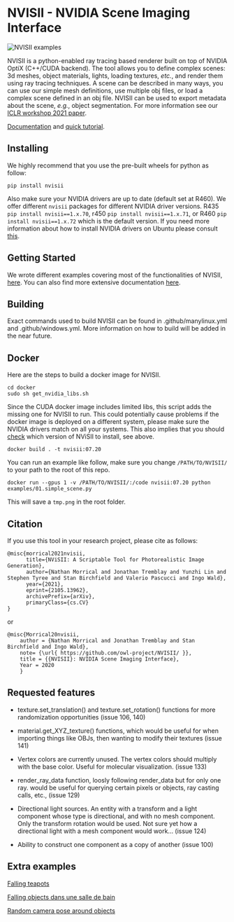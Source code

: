 # NVISII - NVIDIA Scene Imaging Interface

<!-- ![NVISII examples](https://i.imgur.com/A3MDFzy.png) -->
![NVISII examples](https://i.imgur.com/oygYO5M.png)

NVISII is a python-enabled ray tracing based renderer built on top of NVIDIA OptiX (C++/CUDA backend). 
The tool allows you to define complex scenes: 3d meshes, object materials, lights, loading textures, _etc._, and render 
them using ray tracing techniques. 
A scene can be described in many ways, you can use our simple mesh definitions, use multiple obj files, or 
load a complex scene defined in an obj file.
NVISII can be used to export metadata about the scene, _e.g._, object segmentation. 
For more information see our [ICLR workshop 2021 paper](https://arxiv.org/abs/2105.13962).

[Documentation](https://nvisii.com) and [quick tutorial](https://youtu.be/vg7FN7YDUy0).


<!--
This library provides a simple, primarily python-user targeted, interface to rendering images of a virtual scene. Its key cornerstones are:

a) a relatively simple, RTX/OptiX-accelerated path tracer, and
b) a interface (available in both python and C) for declaring a scene, doing basic modifications to it, and rendering images

 The two primary goals of this lirary are
a) ease of use (in particular, for non-expert users, and from languages like python), and
b) ease of deployment (ie, allowing headless rendering, minimal dependenies, etc).
To be clear: This is an academic and research renderer. There will be more sophisticated renderers out there, as well as faster ones, better ones, etc;
the goal of _this_ project is to offer something that's easy to get started with.
 -->
## Installing

We highly recommend that you use the pre-built wheels for python as follow: 
```
pip install nvisii
```
Also make sure your NVIDIA drivers are up to date (default set at R460). We offer different `nvisii` packages for different NVIDIA driver versions.
R435 `pip install nvisii==1.x.70`, r450 `pip install nvisii==1.x.71`, or R460 `pip install nvisii==1.x.72` which is the default version. 
If you need more information about how to install NVIDIA drivers on Ubuntu please consult
[this](https://ingowald.blog/installing-the-latest-nvidia-driver-cuda-and-optix-on-linux-ubuntu-18-04/).


## Getting Started 

We wrote different examples covering most of the functionalities of NVISII, [here](examples/). 
You can also find more extensive documentation [here](https://nvisii.com).

## Building 

Exact commands used to build NVISII can be found in .github/manylinux.yml and .github/windows.yml.
More information on how to build will be added in the near future. 

<!-- Although we do not recommend building nvisii from scratch. Here are the rudimentary 
requirements: 
-->

## Docker

Here are the steps to build a docker image for NVISII. 

```
cd docker
sudo sh get_nvidia_libs.sh
```

Since the CUDA docker image includes limited libs, this script adds the missing one for NVISII to run. 
This could potentially cause problems if the docker image is deployed on a different system, 
please make sure the NVIDIA drivers match on all your systems. This also implies that you should [check](https://github.com/owl-project/NVISII/blob/master/docker/Dockerfile#L31) which version 
of NViSII to install, see above. 

```
docker build . -t nvisii:07.20
```

You can run an example like follow, 
make sure you change `/PATH/TO/NVISII/` to your path to the root of this repo.   
```
docker run --gpus 1 -v /PATH/TO/NVISII/:/code nvisii:07.20 python examples/01.simple_scene.py
```
This will save a `tmp.png` in the root folder. 

## Citation

If you use this tool in your research project, please cite as follows:
```
@misc{morrical2021nvisii,
      title={NViSII: A Scriptable Tool for Photorealistic Image Generation}, 
      author={Nathan Morrical and Jonathan Tremblay and Yunzhi Lin and Stephen Tyree and Stan Birchfield and Valerio Pascucci and Ingo Wald},
      year={2021},
      eprint={2105.13962},
      archivePrefix={arXiv},
      primaryClass={cs.CV}
}
```
or 
```
@misc{Morrical20nvisii,
    author = {Nathan Morrical and Jonathan Tremblay and Stan Birchfield and Ingo Wald},
    note= {\url{ https://github.com/owl-project/NVISII/ }},
    title = {{NVISII}: NVIDIA Scene Imaging Interface},
    Year = 2020
    }
```
## Requested features

- texture.set_translation() and texture.set_rotation() functions for more randomization opportunities (issue 106, 140)

- material.get_XYZ_texture() functions, which would be useful for when importing things like OBJs, then wanting to modify their textures (issue 141)

- Vertex colors are currently unused. The vertex colors should multiply with the base color. Useful for molecular visualization. (issue 133)

- render_ray_data function, loosly following render_data but for only one ray. would be useful for querying certain pixels or objects, ray casting calls, etc., (issue 129)

- Directional light sources. An entity with a transform and a light component whose type is directional, and with no mesh component. Only the transform rotation would be used. Not sure yet how a directional light with a mesh component would work... (issue 124)

- Ability to construct one component as a copy of another (issue 100)

## Extra examples

[Falling teapots](https://imgur.com/Fzjg7ZQ)

[Falling objects dans une salle de bain](https://imgur.com/BqSKTO7)

[Random camera pose around objects](https://imgur.com/79eMgUv)

<!-- ## Code Structure

- submodules/ : external git submodule dependencies to build this
- nvisii/ : the (static) library that provides the renderer
    - nvisii/scene/ : code that maintains the nvisii "scene graph"
    - nvisii/render/ : the actual renderer(s) provided in this library
- cAPI/ : a extern "C" shared library/DLL interface for this library
- python/ : python interface for this library
- (?) tools/ : importer tools, as required for samples

## Building

todo

## Samples

todo: need (at least) the following samples

- load an OBJ file, declare camera and light, render an image, save as ppm

- same as before, but do simple modification of scene (ie, rotate it)

- same as before, but two scene (probably need way of "naming" objects when loading), with one rotating around the other

- same as before, but also render depth, and primID -->
